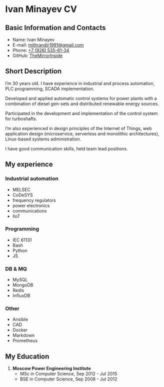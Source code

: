 # Ivan Minayev CV

## Basic Information and Contacts
- Name: Ivan Minayev
- E-mail: [mithrandir1991@gmail.com](mailto:mithrandir1991@gmail.com)
- Phone: [+7 (926) 535-61-34](tel:+79265356134)
- GitHub: [TheMirrorInside](https://github.com/TheMirrorInside/)

## Short Description
I’m 30 years old. I have experience in industrial and process automation, PLC programming, SCADA implementation.

Developed and applied automatic control systems for power plants with a combination of diesel gen-sets and distributed renewable energy sources.

Participated in the development and implementation of the control system for turboshafts.

I’m also experienced in design principles of the Internet of Things, web application design (microservice, serverless and monolithic architectures), Linux-based systems administration.

I have good communication skills, held team lead positions.

## My experience
### Industrial automation
- MELSEC
- CoDeSYS
- frequency regulators
- power electronics
- communications
- IIoT

### Programming
- IEC 61131
- Bash
- Python
- JS

### DB & MQ 
- MySQL
- MongoDB
- Redis
- InfluxDB

### Other
- Ansible
- CAD
- Docker
- Markdown
- Prometheus

## My Education
1. **Moscow Power Engineering Institute**
	- MSc in Computer Science, Sep 2012 - Jul 2015
	- BSE in Computer Science, Sep 2008 - Jul 2012
